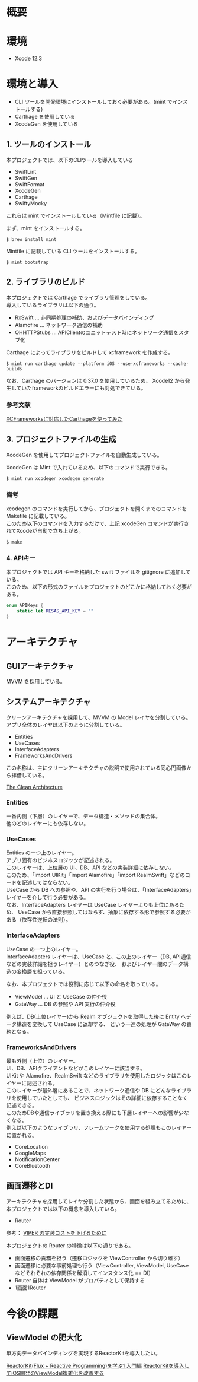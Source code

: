 # 概要

# 環境

* Xcode 12.3

# 環境と導入

* CLI ツールを開発環境にインストールしておく必要がある。(mint でインストールする)
* Carthage を使用している
* XcodeGen を使用している

## 1. ツールのインストール

本プロジェクトでは、以下のCLIツールを導入している<br>

* SwiftLint
* SwiftGen
* SwiftFormat
* XcodeGen
* Carthage
* SwiftyMocky

これらは mint でインストールしている（Mintfile に記載）。<br>


まず、mint をインストールする。

```
$ brew install mint
```

Mintfile に記載している CLI ツールをインストールする。

```
$ mint bootstrap
```


## 2. ライブラリのビルド

本プロジェクトでは Carthage でライブラリ管理をしている。<br>
導入しているライブラリは以下の通り。

* RxSwift      ... 非同期処理の補助、およびデータバインディング
* Alamofire    ... ネットワーク通信の補助
* OHHTTPStubs  ... APIClientのユニットテスト時にネットワーク通信をスタブ化

Carthage によってライブラリをビルドして xcframework を作成する。

```
$ mint run carthage update --platform iOS --use-xcframeworks --cache-builds
```

なお、Carthage のバージョンは 0.37.0 を使用しているため、
Xcode12 から発生していたframeworkのビルドエラーにも対処できている。<br>

### 参考文献
[XCFrameworksに対応したCarthageを使ってみた](https://laptrinhx.com/xcframeworksni-dui-yingshitacarthagewo-shittemita-2660437151/) <br>


## 3. プロジェクトファイルの生成

XcodeGen を使用してプロジェクトファイルを自動生成している。<br>

XcodeGen は Mint で入れているため、以下のコマンドで実行できる。<br>

```
$ mint run xcodegen xcodegen generate
```

### 備考

xcodegen のコマンドを実行してから、プロジェクトを開くまでのコマンドを Makefile に記載している。<br>
このため以下のコマンドを入力するだけで、上記 xcodeGen コマンドが実行されてXcodeが自動で立ち上がる。

```
$ make
```

### 4. APIキー

本プロジェクトでは API キーを格納した swift ファイルを gitignore に追加している。<br>
このため、以下の形式のファイルをプロジェクトのどこかに格納しておく必要がある。<br>

```swift
enum APIKeys {
    static let RESAS_API_KEY = ""
}
```


# アーキテクチャ
## GUIアーキテクチャ

MVVM を採用している。

## システムアーキテクチャ

クリーンアーキテクチャを採用して、MVVM の Model レイヤを分割している。<br>
アプリ全体のレイヤは以下のように分割している。

* Entities
* UseCases
* InterfaceAdapters
* FrameworksAndDrivers

この名称は、主にクリーンアーキテクチャの説明で使用されている同心円画像から拝借している。<br>

[The Clean Architecture](https://blog.cleancoder.com/uncle-bob/2012/08/13/the-clean-architecture.html)


### Entities
一番内側（下層）のレイヤーで、データ構造・メソッドの集合体。<br>
他のどのレイヤーにも依存しない。<br>

### UseCases
Entities の一つ上のレイヤー。<br>
アプリ固有のビジネスロジックが記述される。<br>
このレイヤーは、上位層の UI、DB、API などの実装詳細に依存しない。<br>
このため、「import UIKit」「import Alamofire」「import RealmSwift」などのコードを記述してはならない。<br>
UseCase から DB への参照や、API の実行を行う場合は、「InterfaceAdapters」レイヤーを介して行う必要がある。<br>
なお、InterfaceAdapters レイヤーは UseCase レイヤーよりも上位にあるため、
UseCase から直接参照してはならず、抽象に依存する形で参照する必要がある（依存性逆転の法則）。<br>

### InterfaceAdapters
UseCase の一つ上のレイヤー。<br>
InterfaceAdapters レイヤーは、UseCase と、この上のレイヤー（DB, API通信などの実装詳細を担うレイヤー）とのつなぎ役、
およびレイヤー間のデータ構造の変換層を担っている。<br>

なお、本プロジェクトでは役割に応じて以下の命名を取っている。<br>

* ViewModel ... UI と UseCase の仲介役
* GateWay ... DB の参照や API 実行の仲介役

例えば、DB(上位レイヤー)から Realm オブジェクトを取得した後に Entity へデータ構造を変換して UseCase に返却する、
という一連の処理が GateWay の責務となる。<br>

### FrameworksAndDrivers
最も外側（上位）のレイヤー。<br>
UI、DB、APIクライアントなどがこのレイヤーに該当する。<br>
UIKit や Alamofire、RealmSwift などのライブラリを使用したロジックはこのレイヤーに記述される。<br>
このレイヤーが最外層にあることで、ネットワーク通信や DB にどんなライブラリを使用していたとしても、
ビジネスロジックはその詳細に依存することなく記述できる。<br>
このためDBや通信ライブラリを置き換える際にも下層レイヤーへの影響が少なくなる。<br>
例えば以下のようなライブラリ、フレームワークを使用する処理もこのレイヤーに置かれる。<br>

* CoreLocation
* GoogleMaps
* NotificationCenter
* CoreBluetooth

## 画面遷移とDI

アーキテクチャを採用してレイヤ分割した状態から、画面を組み立てるために、
本プロジェクトでは以下の概念を導入している。

* Router

参考：
[VIPER の実装コストを下げるために](https://buildersbox.corp-sansan.com/entry/2020/03/04/110000)

本プロジェクトの Router の特徴は以下の通りである。

* 画面遷移の責務を担う（遷移ロジックを ViewController から切り離す）
* 画面遷移に必要な事前処理も行う（ViewController, ViewModel, UseCase などそれぞれの依存関係を解消してインスタンス化 == DI）
* Router 自体は ViewModel がプロパティとして保持する
* 1画面1Router

# 今後の課題

## ViewModel の肥大化

単方向データバインディングを実現するReactorKitを導入したい。<br>

[ReactorKit(Flux + Reactive Programming)を学ぶ1 入門編](https://qiita.com/yusuga/items/e793963ff51ee493497a)
[ReactorKitを導入してiOS開発のViewModel複雑化を改善する](https://cam-inc.co.jp/p/techblog/441147032279712705)